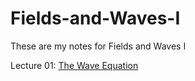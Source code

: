 # Fields-and-Waves-I

These are my notes for Fields and Waves I

Lecture 01: [The Wave Equation](Fields-and-Waves-I-Lecture-Notes/Lecture_01_The_Wave_Equation.pdf)



